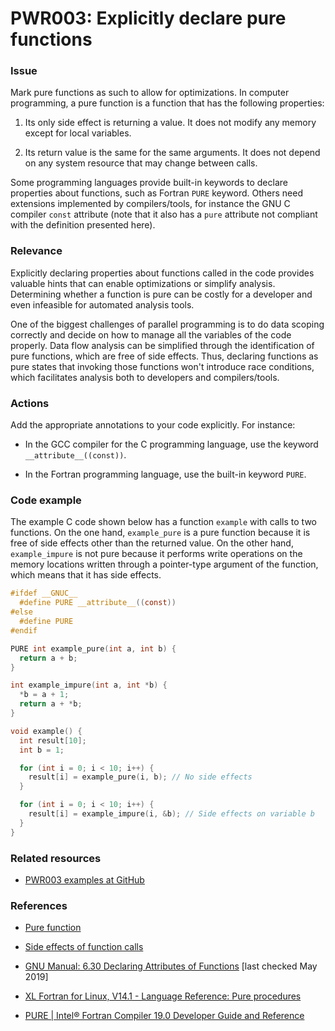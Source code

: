 # PWR003: Explicitly declare pure functions

### Issue

Mark pure functions as such to allow for optimizations. In computer programming,
a pure function is a function that has the following properties:

1. Its only side effect is returning a value. It does not modify any memory
except for local variables.

2. Its return value is the same for the same arguments. It does not depend on
any system resource that may change between calls.

Some programming languages provide built-in keywords to declare properties about
functions, such as Fortran `PURE` keyword. Others need extensions implemented by
compilers/tools, for instance the GNU C compiler `const` attribute (note that it
also has a `pure` attribute not compliant with the definition presented here).

### Relevance

Explicitly declaring properties about functions called in the code provides
valuable hints that can enable optimizations or simplify analysis. Determining
whether a function is pure can be costly for a developer and even infeasible for
automated analysis tools.

One of the biggest challenges of parallel programming is to do data scoping
correctly and decide on how to manage all the variables of the code properly.
Data flow analysis can be simplified through the identification of pure
functions, which are free of side effects. Thus, declaring functions as pure
states that invoking those functions won't introduce race conditions, which
facilitates analysis both to developers and compilers/tools.

### Actions

Add the appropriate annotations to your code explicitly. For instance:

* In the GCC compiler for the C programming language, use the keyword
`__attribute__((const))`.

* In the Fortran programming language, use the built-in keyword `PURE`.

### Code example

The example C code shown below has a function `example` with calls to two
functions. On the one hand, `example_pure` is a pure function because it is free
of side effects other than the returned value. On the other hand,
`example_impure` is not pure because it performs write operations on the memory
locations written through a pointer-type argument of the function, which means
that it has side effects.

```c
#ifdef __GNUC__
  #define PURE __attribute__((const))
#else
  #define PURE
#endif

PURE int example_pure(int a, int b) {
  return a + b;
}

int example_impure(int a, int *b) {
  *b = a + 1;
  return a + *b;
}

void example() {
  int result[10];
  int b = 1;

  for (int i = 0; i < 10; i++) {
    result[i] = example_pure(i, b); // No side effects
  }

  for (int i = 0; i < 10; i++) {
    result[i] = example_impure(i, &b); // Side effects on variable b
  }
}
```

### Related resources

* [PWR003 examples at GitHub](/Checks/PWR003)

### References

* [Pure function](https://en.wikipedia.org/wiki/Pure_function)

* [Side effects of function calls](https://en.wikipedia.org/wiki/Side_effect_(computer_science))

* [GNU Manual: 6.30 Declaring Attributes of Functions](https://gcc.gnu.org/onlinedocs/gcc-8.1.0/gcc/Common-Function-Attributes.html#Common-Function-Attributes)
[last checked May 2019]

* [XL Fortran for Linux, V14.1 - Language Reference: Pure procedures](https://www.ibm.com/support/knowledgecenter/SSAT4T_14.1.0/com.ibm.xlf141.linux.doc/language_ref/pure.html)

* [PURE | Intel® Fortran Compiler 19.0 Developer Guide and Reference](https://software.intel.com/en-us/fortran-compiler-developer-guide-and-reference-pure)
